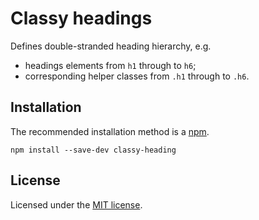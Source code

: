 # Classy headings

Defines double-stranded heading hierarchy, e.g.

- headings elements from `h1` through to `h6`;
- corresponding helper classes from `.h1` through to `.h6`.

## Installation

The recommended installation method is a [npm](https://www.npmjs.com/).

```shell
npm install --save-dev classy-heading
```

## License

Licensed under the [MIT license](http://mit-license.org/vitalk).
